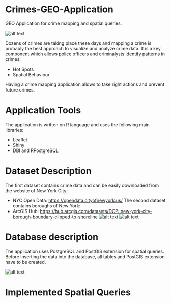 # Crimes-GEO-Application
GEO Application for crime mapping and spatial queries.

![alt text](https://github.com/vadikl/Crime-GEO-Application/blob/master/data/pics/interface.png)

Dozens of crimes are taking place these days and  mapping a crime is probably the best approach to visualize and analyze crime data.
It is a key component which allows police officers and criminalysts identify patterns in crimes:
- Hot Spots
- Spatial Behaviour 

Having a crime mapping application allows to take right actions and prevent future crimes.

# Application Tools 
The application is written on R language and uses the following main libraries:
-	Leaflet 
-	Shiny
-	DBI and RPostgreSQL

# Dataset Description
The first dataset contains crime data and can be easily downloaded from the website of New York City:
* NYC Open Data: https://opendata.cityofnewyork.us/
The second dataset contains boroughs of New York:
* ArcGIS Hub: https://hub.arcgis.com/datasets/DCP::new-york-city-borough-boundary-clipped-to-shoreline
![alt text](https://github.com/vadikl/Crime-GEO-Application/blob/master/data/pics/city.png)
![alt text](https://github.com/vadikl/Crime-GEO-Application/blob/master/data/pics/data_set.png)

# Database description
The application uses PostgreSQL and PostGIS extension for spatial queries. Before inserting the data into the database, all tables and PostGIS extension have to be created.

![alt text](https://github.com/vadikl/Crime-GEO-Application/blob/master/data/pics/db_structure.png)

# Implemented Spatial Queries 

